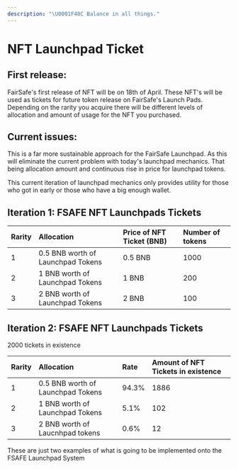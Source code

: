 ```yaml
---
description: "\U0001F48C Balance in all things."
---
```


# NFT Launchpad Ticket

## First release: 

FairSafe's first release of NFT will be on 18th of April. These NFT's will be used as tickets for future token release on FairSafe's Launch Pads. Depending on the rarity you acquire there will be different levels of allocation and amount of usage for the NFT you purchased. 

## Current issues:

This is a far more sustainable approach for the FairSafe Launchpad. As this will eliminate the current problem with today's launchpad mechanics. That being allocation amount and continuous rise in price for launchpad tokens. 

This current iteration of launchpad mechanics only provides utility for those who got in early or those who have a big enough wallet. 

##  Iteration 1: FSAFE NFT Launchpads Tickets

| Rarity | Allocation | Price of NFT Ticket \(BNB\) | Number of tokens |
| :--- | :--- | :--- | :--- |
| 1 | 0.5 BNB worth of Launchpad Tokens | 0.5 BNB | 1000 |
| 2 | 1 BNB worth of Launchpad Tokens | 1 BNB | 200 |
| 3 | 2 BNB worth of Launchpad Tokens | 2 BNB | 100 |

##  Iteration 2: FSAFE NFT Launchpads Tickets

2000 tickets in existence 

| Rarity | Allocation | Rate | Amount of NFT Tickets in existence |
| :--- | :--- | :--- | :--- |
| 1 | 0.5 BNB worth of Launchpad Tokens |  94.3% | 1886 |
| 2 | 1 BNB worth of Launchpad Tokens  | 5.1% | 102  |
| 3 |  2 BNB worth of Laucnhpad tokens | 0.6% | 12 |

These are just two examples of what is going to be implemented onto the FSAFE Launchpad System


